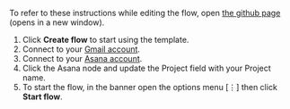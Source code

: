 To refer to these instructions while editing the flow, open [the github page](https://github.com/ot4i/app-connect-templates/blob/master/resources/markdown/Create%20an%20Asana%20task%20from%20a%20Gmail%20message_instructions.md) (opens in a new window).

1. Click **Create flow** to start using the template.
1. Connect to your [Gmail account](https://developer.ibm.com/integration/docs/app-connect/how-to-guides-for-apps/use-ibm-app-connect-gmail/).
1. Connect to your [Asana account](https://developer.ibm.com/integration/docs/app-connect/how-to-guides-for-apps/use-ibm-app-connect-asana/).
1. Click the Asana node and update the Project field with your Project name.
1. To start the flow, in the banner open the options menu [&#8942;] then click **Start flow**.
